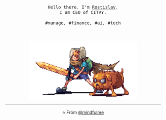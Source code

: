 <p align="center">
  <br>
  <br>
  <br>
  <samp>Hello there. I'm <a href="https://selimdoyranli.com">Rostislav</a>.<br> I am CEO of CITVY.<br><br>#manage, #finance, #ai, #tech</samp>
  <br>
  <br>
  <br>
  <br>
  <img src="https://github.com/selimdoyranli/selimdoyranli/blob/master/preview.gif" width="350" />
</p>

------------
<p align="center">⭐️ From <a href="https://github.com/mindfulme">@mindfulme</a></p>
